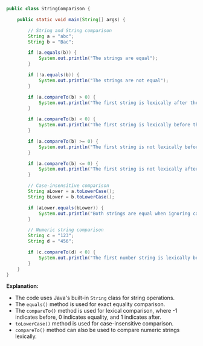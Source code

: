 ```java
public class StringComparison {

    public static void main(String[] args) {

        // String and String comparison
        String a = "abc";
        String b = "Bac";

        if (a.equals(b)) {
            System.out.println("The strings are equal");
        }

        if (!a.equals(b)) {
            System.out.println("The strings are not equal");
        }

        if (a.compareTo(b) > 0) {
            System.out.println("The first string is lexically after the second");
        }

        if (a.compareTo(b) < 0) {
            System.out.println("The first string is lexically before the second");
        }

        if (a.compareTo(b) >= 0) {
            System.out.println("The first string is not lexically before the second");
        }

        if (a.compareTo(b) <= 0) {
            System.out.println("The first string is not lexically after the second");
        }

        // Case-insensitive comparison
        String aLower = a.toLowerCase();
        String bLower = b.toLowerCase();

        if (aLower.equals(bLower)) {
            System.out.println("Both strings are equal when ignoring case");
        }

        // Numeric string comparison
        String c = "123";
        String d = "456";

        if (c.compareTo(d) < 0) {
            System.out.println("The first number string is lexically before the second");
        }
    }
}
```

**Explanation:**

* The code uses Java's built-in `String` class for string operations.
* The `equals()` method is used for exact equality comparison.
* The `compareTo()` method is used for lexical comparison, where -1 indicates before, 0 indicates equality, and 1 indicates after.
* `toLowerCase()` method is used for case-insensitive comparison.
* `compareTo()` method can also be used to compare numeric strings lexically.
